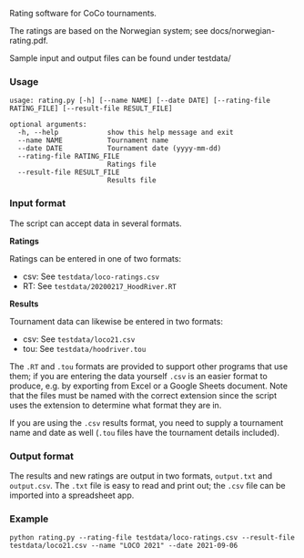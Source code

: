 Rating software for CoCo tournaments.

The ratings are based on the Norwegian system; see docs/norwegian-rating.pdf.

Sample input and output files can be found under testdata/

### Usage

```
usage: rating.py [-h] [--name NAME] [--date DATE] [--rating-file RATING_FILE] [--result-file RESULT_FILE]

optional arguments:
  -h, --help            show this help message and exit
  --name NAME           Tournament name
  --date DATE           Tournament date (yyyy-mm-dd)
  --rating-file RATING_FILE
                        Ratings file
  --result-file RESULT_FILE
                        Results file
```

### Input format

The script can accept data in several formats.

**Ratings**

Ratings can be entered in one of two formats:
- csv: See `testdata/loco-ratings.csv`
- RT: See `testdata/20200217_HoodRiver.RT`

**Results**

Tournament data can likewise be entered in two formats:
- csv: See `testdata/loco21.csv`
- tou: See `testdata/hoodriver.tou`

The `.RT` and `.tou` formats are provided to support other programs that use
them; if you are entering the data yourself `.csv` is an easier format to
produce, e.g. by exporting from Excel or a Google Sheets document. Note that
the files must be named with the correct extension since the script uses the
extension to determine what format they are in.

If you are using the `.csv` results format, you need to supply a tournament
name and date as well (`.tou` files have the tournament details included).

### Output format

The results and new ratings are output in two formats, `output.txt` and
`output.csv`. The `.txt` file is easy to read and print out; the `.csv` file
can be imported into a spreadsheet app.

### Example

```
python rating.py --rating-file testdata/loco-ratings.csv --result-file testdata/loco21.csv --name "LOCO 2021" --date 2021-09-06
```
